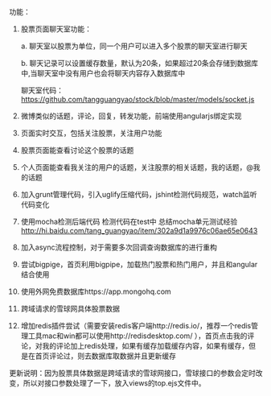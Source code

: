 功能：

1. 股票页面聊天室功能：

   a. 聊天室以股票为单位，同一个用户可以进入多个股票的聊天室进行聊天 

   b. 聊天记录可以设置缓存数量，默认为20条，如果超过20条会存储到数据库中,当聊天室中没有用户也会将聊天内容存入数据库中

   聊天室代码：
   https://github.com/tangguangyao/stock/blob/master/models/socket.js


2. 微博类似的话题，评论，回复，转发功能，前端使用angularjs绑定实现

3. 页面实时交互，包括关注股票，关注用户功能

4. 股票页面能查看讨论这个股票的话题

5. 个人页面能查看我关注的用户的话题，关注股票的相关话题，我的话题，@我的话题

6. 加入grunt管理代码，引入uglify压缩代码，jshint检测代码规范，watch监听代码变化

7. 使用mocha检测后端代码
   检测代码在test中
   总结mocha单元测试经验
   http://hi.baidu.com/tang_guangyao/item/302a9d1a9976c06ae65e0643

8. 加入async流程控制，对于需要多次回调查询数据库的进行重构

9. 尝试bigpige，首页利用bigpipe，加载热门股票和热门用户，并且和angular结合使用

10. 使用外网免费数据库https://app.mongohq.com

11. 跨域请求的雪球网具体股票数据

12. 增加redis插件尝试（需要安装redis客户端http://redis.io/，推荐一个redis管理工具mac和win都可以使用http://redisdesktop.com/ ），首页点击我的评论，对我的评论加上redis处理，如果有缓存加载缓存内容，如果有缓存，但是在首页评论过，则去数据库取数据并且更新缓存


更新说明：因为股票具体数据是跨域请求的雪球网接口，雪球接口的参数会定时改变，所以对接口参数处理了一下，放入views的top.ejs文件中。